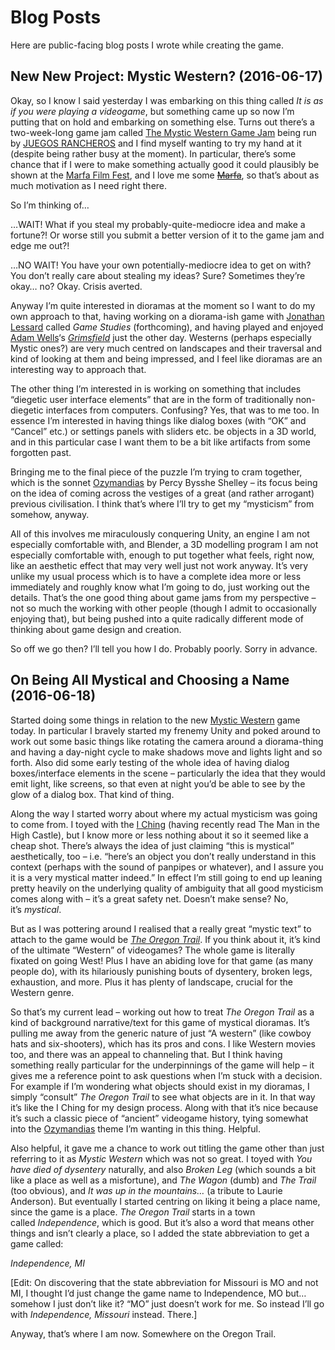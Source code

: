 # Blog Posts

Here are public-facing blog posts I wrote while creating the game.

## New New Project: Mystic Western? (2016-06-17)

Okay, so I know I said yesterday I was embarking on this thing called _It is as if you were playing a videogame_, but something came up so now I&#8217;m putting that on hold and embarking on something else. Turns out there&#8217;s a two-week-long game jam called [The Mystic Western Game Jam](https://itch.io/jam/mysticwestern) being run by [JUEGOS RANCHEROS](http://juegosrancheros.com/) and I find myself wanting to try my hand at it (despite being rather busy at the moment). In particular, there&#8217;s some chance that if I were to make something actually good it could plausibly be shown at the [Marfa Film Fest](http://www.marfafilmfestival.com/), and I love me some ~~[Marfa](https://www.pippinbarr.com/2016/06/08/v-r-2/)~~, so that&#8217;s about as much motivation as I need right there.

So I&#8217;m thinking of&#8230;

&#8230;WAIT! What if you steal my probably-quite-mediocre idea and make a fortune?! Or worse still you submit a better version of it to the game jam and edge me out?!

&#8230;NO WAIT! You have your own potentially-mediocre idea to get on with? You don&#8217;t really care about stealing my ideas? Sure? Sometimes they&#8217;re okay&#8230; no? Okay. Crisis averted.

Anyway I&#8217;m quite interested in dioramas at the moment so I want to do my own approach to that, having working on a diorama-ish game with [Jonathan Lessard](http://www.concordia.ca/faculty/jonathan-lessard.html) called _Game Studies_ (forthcoming), and having played and enjoyed [Adam Wells](http://www.adamwells.co.uk/about/)&#8216;s _[Grimsfield](http://store.steampowered.com/app/447000/)_ just the other day. Westerns (perhaps especially Mystic ones?) are very much centred on landscapes and their traversal and kind of looking at them and being impressed, and I feel like dioramas are an interesting way to approach that.

The other thing I&#8217;m interested in is working on something that includes &#8220;diegetic user interface elements&#8221; that are in the form of traditionally non-diegetic interfaces from computers. Confusing? Yes, that was to me too. In essence I&#8217;m interested in having things like dialog boxes (with &#8220;OK&#8221; and &#8220;Cancel&#8221; etc.) or settings panels with sliders etc. be objects in a 3D world, and in this particular case I want them to be a bit like artifacts from some forgotten past.

Bringing me to the final piece of the puzzle I&#8217;m trying to cram together, which is the sonnet [Ozymandias](https://en.wikipedia.org/wiki/Ozymandias) by Percy Bysshe Shelley – its focus being on the idea of coming across the vestiges of a great (and rather arrogant) previous civilisation. I think that&#8217;s where I&#8217;ll try to get my &#8220;mysticism&#8221; from somehow, anyway.

All of this involves me miraculously conquering Unity, an engine I am not especially comfortable with, and Blender, a 3D modelling program I am not especially comfortable with, enough to put together what feels, right now, like an aesthetic effect that may very well just not work anyway. It&#8217;s very unlike my usual process which is to have a complete idea more or less immediately and roughly know what I&#8217;m going to do, just working out the details. That&#8217;s the one good thing about game jams from my perspective – not so much the working with other people (though I admit to occasionally enjoying that), but being pushed into a quite radically different mode of thinking about game design and creation.

So off we go then? I&#8217;ll tell you how I do. Probably poorly. Sorry in advance.

## On Being All Mystical and Choosing a Name (2016-06-18)

Started doing some things in relation to the new [Mystic Western](https://itch.io/jam/mysticwestern) game today. In particular I bravely started my frenemy Unity and poked around to work out some basic things like rotating the camera around a diorama-thing and having a day-night cycle to make shadows move and lights light and so forth. Also did some early testing of the whole idea of having dialog boxes/interface elements in the scene – particularly the idea that they would emit light, like screens, so that even at night you&#8217;d be able to see by the glow of a dialog box. That kind of thing.

Along the way I started worry about where my actual mysticism was going to come from. I toyed with the [I Ching](http://www.ichingonline.net/) (having recently read The Man in the High Castle), but I know more or less nothing about it so it seemed like a cheap shot. There&#8217;s always the idea of just claiming &#8220;this is mystical&#8221; aesthetically, too – i.e. &#8220;here&#8217;s an object you don&#8217;t really understand in this context (perhaps with the sound of panpipes or whatever), and I assure you it is a very mystical matter indeed.&#8221; In effect I&#8217;m still going to end up leaning pretty heavily on the underlying quality of ambiguity that all good mysticism comes along with – it&#8217;s a great safety net. Doesn&#8217;t make sense? No, it&#8217;s _mystical_.

But as I was pottering around I realised that a really great &#8220;mystic text&#8221; to attach to the game would be _[The Oregon Trail](https://archive.org/details/msdos_Oregon_Trail_The_1990)_. If you think about it, it&#8217;s kind of the ultimate &#8220;Western&#8221; of videogames? The whole game is literally fixated on going West! Plus I have an abiding love for that game (as many people do), with its hilariously punishing bouts of dysentery, broken legs, exhaustion, and more. Plus it has plenty of landscape, crucial for the Western genre.

So that&#8217;s my current lead – working out how to treat _The Oregon Trail_ as a kind of background narrative/text for this game of mystical dioramas. It&#8217;s pulling me away from the generic nature of just &#8220;A western&#8221; (like cowboy hats and six-shooters), which has its pros and cons. I like Western movies too, and there was an appeal to channeling that. But I think having something really particular for the underpinnings of the game will help – it gives me a reference point to ask questions when I&#8217;m stuck with a decision. For example if I&#8217;m wondering what objects should exist in my dioramas, I simply &#8220;consult&#8221; _The Oregon Trail_ to see what objects are in it. In that way it&#8217;s like the I Ching for my design process. Along with that it&#8217;s nice because it&#8217;s such a classic piece of &#8220;ancient&#8221; videogame history, tying somewhat into the [Ozymandias](https://en.wikipedia.org/wiki/Ozymandias) theme I&#8217;m wanting in this thing. Helpful.

Also helpful, it gave me a chance to work out titling the game other than just referring to it as _Mystic Western_ which was not so great. I toyed with _You have died of dysentery_ naturally, and also _Broken Leg_ (which sounds a bit like a place as well as a misfortune), and _The Wagon_ (dumb) and _The Trail_ (too obvious), and _It was up in the mountains&#8230;_ (a tribute to Laurie Anderson). But eventually I started centring on liking it being a place name, since the game is a place. _The Oregon Trail_ starts in a town called _Independence_, which is good. But it&#8217;s also a word that means other things and isn&#8217;t clearly a place, so I added the state abbreviation to get a game called:

*Independence, MI*

[Edit: On discovering that the state abbreviation for Missouri is MO and not MI, I thought I&#8217;d just change the game name to Independence, MO but&#8230; somehow I just don&#8217;t like it? &#8220;MO&#8221; just doesn&#8217;t work for me. So instead I&#8217;ll go with *Independence, Missouri* instead. There.]

Anyway, that&#8217;s where I am now. Somewhere on the Oregon Trail.
